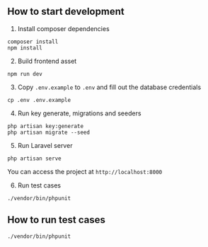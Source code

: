## How to start development

1. Install composer dependencies
```
composer install
npm install
```

2. Build frontend asset
```
npm run dev
```

3. Copy `.env.example` to `.env` and fill out the database credentials
```
cp .env .env.example
```

4. Run key generate, migrations and seeders
```
php artisan key:generate
php artisan migrate --seed
```

5. Run Laravel server
```
php artisan serve
```
You can access the project at `http://localhost:8000`

6. Run test cases
```
./vendor/bin/phpunit
```
## How to run test cases

```
./vendor/bin/phpunit
```
